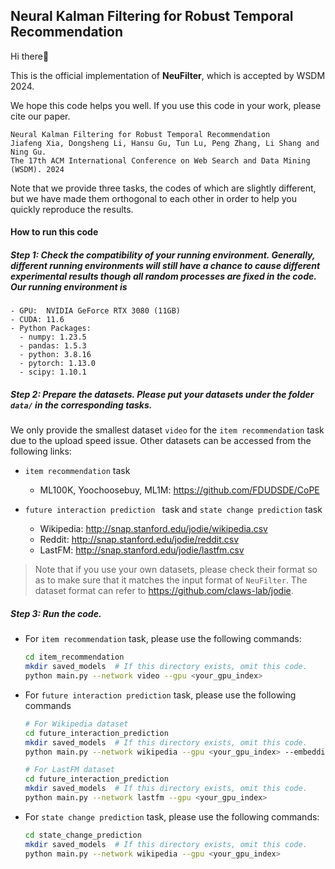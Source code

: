 ## Neural Kalman Filtering for Robust Temporal Recommendation

Hi there👋

This is the official implementation of **NeuFilter**, which is accepted by WSDM 2024.

We hope this code helps you well. If you use this code in your work, please cite our paper.

```
Neural Kalman Filtering for Robust Temporal Recommendation
Jiafeng Xia, Dongsheng Li, Hansu Gu, Tun Lu, Peng Zhang, Li Shang and Ning Gu.
The 17th ACM International Conference on Web Search and Data Mining (WSDM). 2024
```

Note that we provide three tasks, the codes of which are slightly different, but we have made them orthogonal to each other in order to help you quickly reproduce the results.


#### How to run this code

##### Step 1: Check the compatibility of your running environment. Generally, different running environments will still have a chance to cause different experimental results though all random processes are fixed in the code. Our running environment is

```
- GPU:  NVIDIA GeForce RTX 3080 (11GB)
- CUDA: 11.6
- Python Packages:
  - numpy: 1.23.5
  - pandas: 1.5.3
  - python: 3.8.16
  - pytorch: 1.13.0
  - scipy: 1.10.1
```



##### Step 2: Prepare the datasets. Please put your datasets under the folder ```data/``` in the corresponding tasks.

We only provide the smallest dataset ```video``` for the ```item recommendation``` task due to the upload speed issue. Other datasets can be accessed from the following links:

* ```item recommendation``` task
  * ML100K, Yoochoosebuy, ML1M: https://github.com/FDUDSDE/CoPE

* ```future interaction prediction ``` task and ```state change prediction``` task
  * Wikipedia: http://snap.stanford.edu/jodie/wikipedia.csv
  * Reddit: http://snap.stanford.edu/jodie/reddit.csv
  * LastFM: http://snap.stanford.edu/jodie/lastfm.csv

> Note that if you use your own datasets, please check their format so as to make sure that it matches the input format of ```NeuFilter```. The dataset format can refer to https://github.com/claws-lab/jodie.



##### Step 3: Run the code. 

* For ```item recommendation``` task, please use the following commands:

  ```bash
  cd item_recommendation
  mkdir saved_models  # If this directory exists, omit this code.
  python main.py --network video --gpu <your_gpu_index>
  ```



* For ```future interaction prediction``` task, please use the following commands

  ```bash
  # For Wikipedia dataset
  cd future_interaction_prediction
  mkdir saved_models  # If this directory exists, omit this code.
  python main.py --network wikipedia --gpu <your_gpu_index> --embedding_dim 16 --num_layer 4 --reg_factor1 1.0 --reg_factor2 0.003 --lr 0.001
  
  # For LastFM dataset
  cd future_interaction_prediction
  mkdir saved_models  # If this directory exists, omit this code.
  python main.py --network lastfm --gpu <your_gpu_index>
  ```



* For ```state change prediction``` task, please use the following commands:

  ```bash
  cd state_change_prediction
  mkdir saved_models  # If this directory exists, omit this code.
  python main.py --network wikipedia --gpu <your_gpu_index>
  ```

